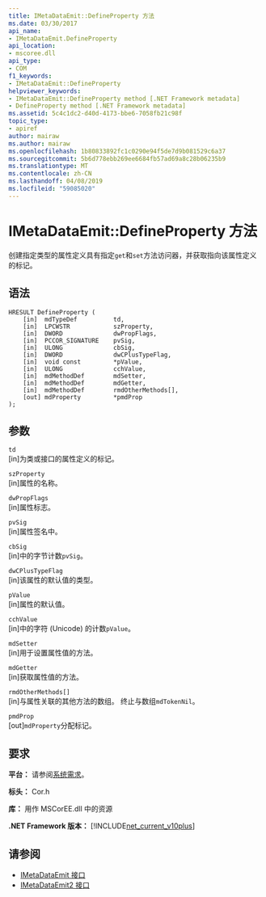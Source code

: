```yaml
---
title: IMetaDataEmit::DefineProperty 方法
ms.date: 03/30/2017
api_name:
- IMetaDataEmit.DefineProperty
api_location:
- mscoree.dll
api_type:
- COM
f1_keywords:
- IMetaDataEmit::DefineProperty
helpviewer_keywords:
- IMetaDataEmit::DefineProperty method [.NET Framework metadata]
- DefineProperty method [.NET Framework metadata]
ms.assetid: 5c4c1dc2-d40d-4173-bbe6-7058fb21c98f
topic_type:
- apiref
author: mairaw
ms.author: mairaw
ms.openlocfilehash: 1b80833892fc1c0290e94f5de7d9b081529c6a37
ms.sourcegitcommit: 5b6d778ebb269ee6684fb57ad69a8c28b06235b9
ms.translationtype: MT
ms.contentlocale: zh-CN
ms.lasthandoff: 04/08/2019
ms.locfileid: "59085020"
---
```

# <a name="imetadataemitdefineproperty-method"></a>IMetaDataEmit::DefineProperty 方法
创建指定类型的属性定义具有指定`get`和`set`方法访问器，并获取指向该属性定义的标记。  
  
## <a name="syntax"></a>语法  
  
```  
HRESULT DefineProperty (   
    [in]  mdTypeDef          td,   
    [in]  LPCWSTR            szProperty,   
    [in]  DWORD              dwPropFlags,   
    [in]  PCCOR_SIGNATURE    pvSig,   
    [in]  ULONG              cbSig,   
    [in]  DWORD              dwCPlusTypeFlag,   
    [in]  void const         *pValue,   
    [in]  ULONG              cchValue,   
    [in]  mdMethodDef        mdSetter,   
    [in]  mdMethodDef        mdGetter,   
    [in]  mdMethodDef        rmdOtherMethods[],   
    [out] mdProperty         *pmdProp   
);  
```  
  
## <a name="parameters"></a>参数  
 `td`  
 [in]为类或接口的属性定义的标记。  
  
 `szProperty`  
 [in]属性的名称。  
  
 `dwPropFlags`  
 [in]属性标志。  
  
 `pvSig`  
 [in]属性签名中。  
  
 `cbSig`  
 [in]中的字节计数`pvSig`。  
  
 `dwCPlusTypeFlag`  
 [in]该属性的默认值的类型。  
  
 `pValue`  
 [in]属性的默认值。  
  
 `cchValue`  
 [in]中的字符 (Unicode) 的计数`pValue`。  
  
 `mdSetter`  
 [in]用于设置属性值的方法。  
  
 `mdGetter`  
 [in]获取属性值的方法。  
  
 `rmdOtherMethods[]`  
 [in]与属性关联的其他方法的数组。 终止与数组`mdTokenNil`。  
  
 `pmdProp`  
 [out]`mdProperty`分配标记。  
  
## <a name="requirements"></a>要求  
 **平台：** 请参阅[系统需求](../../../../docs/framework/get-started/system-requirements.md)。  
  
 **标头：** Cor.h  
  
 **库：** 用作 MSCorEE.dll 中的资源  
  
 **.NET Framework 版本：** [!INCLUDE[net_current_v10plus](../../../../includes/net-current-v10plus-md.md)]  
  
## <a name="see-also"></a>请参阅

- [IMetaDataEmit 接口](../../../../docs/framework/unmanaged-api/metadata/imetadataemit-interface.md)
- [IMetaDataEmit2 接口](../../../../docs/framework/unmanaged-api/metadata/imetadataemit2-interface.md)
